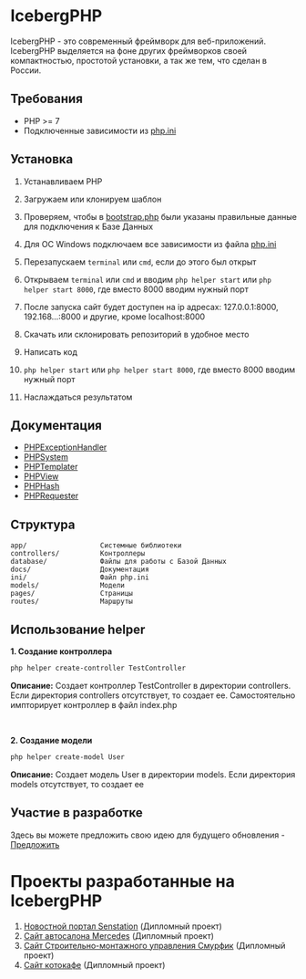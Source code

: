 # IcebergPHP
IcebergPHP - это современный фреймворк для веб-приложений. IcebergPHP выделяется на фоне других фреймворков своей компактностью, простотой установки, а так же тем, что сделан в России.
## Требования
- PHP >= 7
- Подключенные зависимости из [php.ini](ini/php.ini)
## Установка
1) Устанавливаем PHP
2) Загружаем или клонируем шаблон
3) Проверяем, чтобы в [bootstrap.php](database/bootstrap.php) были указаны правильные данные для подключения к Базе Данных
4) Для ОС Windows подключаем все зависимости из файла [php.ini](ini/php.ini)
5) Перезапускаем ```terminal``` или ```cmd```, если до этого был открыт
6) Открываем ```terminal``` или ```cmd``` и вводим ```php helper start``` или ```php helper start 8000```, где вместо 8000 вводим нужный порт
7) После запуска сайт будет доступен на ip адресах: 127.0.0.1:8000, 192.168...:8000 и другие, кроме localhost:8000

1) Скачать или склонировать репозиторий в удобное место
2) Написать код
3) ```php helper start``` или ```php helper start 8000```, где вместо 8000 вводим нужный порт
4) Наслаждаться результатом
## Документация
- [PHPExceptionHandler](docs/PHPExceptionHandler.md)
- [PHPSystem](docs/PHPSystem.md)
- [PHPTemplater](docs/PHPTemplater.md)
- [PHPView](docs/PHPView.md)
- [PHPHash](docs/PHPHash.md)
- [PHPRequester](docs/PHPRequester.md)
## Структура
```
app/                  Системные библиотеки   
controllers/          Контроллеры
database/			  Файлы для работы с Базой Данных
docs/                 Документация
ini/				  Файл php.ini
models/               Модели
pages/                Страницы
routes/               Маршруты
```
## Использование helper
**1. Создание контроллера**
```sh
php helper create-controller TestController
```

**Описание:** Создает контроллер TestController в директории controllers. Если директория controllers отсутствует, то создает ее. Самостоятельно импторирует контроллер в файл index.php

<br>

**2. Создание модели**
```sh
php helper create-model User
```

**Описание:** Создает модель User в директории models. Если директория models отсутствует, то создает ее

## Участие в разработке
Здесь вы можете предложить свою идею для будущего обновления - [Предложить](https://github.com/mrProger/IcebergPHP/issues/1)

# Проекты разработанные на IcebergPHP
1. [Новостной портал Senstation](https://github.com/mrProger/NewsSite) (Дипломный проект)
2. [Сайт автосалона Mercedes](https://github.com/mrProger/CarsShop) (Дипломный проект)
3. [Сайт Строительно-монтажного управления Смурфик](https://github.com/mrProger/Smurfik2.0) (Дипломный проект)
4. [Сайт котокафе](https://github.com/mrProger/CatsCafe) (Дипломный проект)
